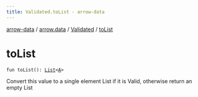 ```yaml
---
title: Validated.toList - arrow-data
---
```


[arrow-data](../../index.html) / [arrow.data](../index.html) / [Validated](index.html) / [toList](./to-list.html)

# toList

`fun toList(): `[`List`](https://kotlinlang.org/api/latest/jvm/stdlib/kotlin.collections/-list/index.html)`<`[`A`](index.html#A)`>`

Convert this value to a single element List if it is Valid,
otherwise return an empty List

